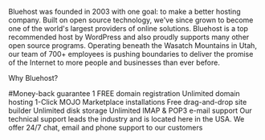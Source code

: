 Bluehost was founded in 2003 with one goal: to make a better hosting company. Built on open source technology, we've since grown to become one of the world's largest providers of online solutions. Bluehost is a top recommended host by WordPress and also proudly supports many other open source programs. Operating beneath the Wasatch Mountains in Utah, our team of 700+ employees is pushing boundaries to deliver the promise of the Internet to more people and businesses than ever before.

Why Bluehost?

#Money-back guarantee
1 FREE domain registration
Unlimited domain hosting
1-Click MOJO Marketplace installations
Free drag-and-drop site builder
Unlimited disk storage
Unlimited IMAP & POP3 e-mail support
Our technical support leads the industry and is located here in the USA.
We offer 24/7 chat, email and phone support to our customers
